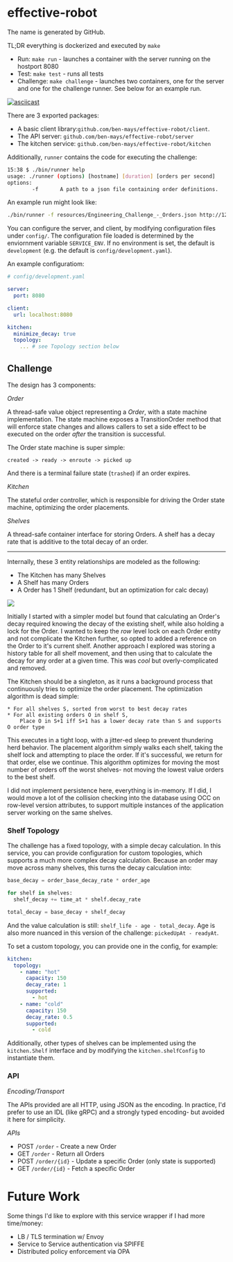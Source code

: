 # effective-robot

The name is generated by GitHub.

TL;DR everything is dockerized and executed by `make`

* Run: `make run` - launches a container with the server running on the hostport 8080
* Test: `make test` - runs all tests
* Challenge: `make challenge` - launches two containers, one for the server and one for the challenge runner. See below for an example run.


[![asciicast](https://asciinema.org/a/tMlSYzPE85eGI3dlZe7upi1Ks.svg)](https://asciinema.org/a/tMlSYzPE85eGI3dlZe7upi1Ks)


There are 3 exported packages:

* A basic client library:`github.com/ben-mays/effective-robot/client`.
* The API server: `github.com/ben-mays/effective-robot/server`
* The kitchen service: `github.com/ben-mays/effective-robot/kitchen`

Additionally, `runner` contains the code for executing the challenge:

```bash
15:38 $ ./bin/runner help
usage: ./runner (options) [hostname] [duration] [orders per second]
options:
        -f       A path to a json file containing order definitions.
```

An example run might look like:

```bash
./bin/runner -f resources/Engineering_Challenge_-_Orders.json http://127.0.0.1:8080 60 3.5
```

You can configure the server, and client, by modifying configuration files under `config/`. The configuration file loaded is determined by the enviornment variable `SERVICE_ENV`. If no environment is set, the default is `development` (e.g. the default is `config/development.yaml`). 

An example configuratiom:

```yaml
# config/development.yaml

server:
  port: 8080

client:
  url: localhost:8080

kitchen:
  minimize_decay: true
  topology:
    ... # see Topology section below

```

## Challenge ##

The design has 3 components:

*Order*

A thread-safe value object representing a _Order_, with a state machine implementation. The state machine exposes a TransitionOrder method that will enforce state changes and allows callers to set a side effect to be executed on the order _after_ the transition is successful.
 
The Order state machine is super simple:

    created -> ready -> enroute -> picked up

And there is a terminal failure state (`trashed`) if an order expires.

*Kitchen* 

The stateful order controller, which is responsible for driving the Order state machine, optimizing the order placements. 

*Shelves* 

A thread-safe container interface for storing Orders. A shelf has a decay rate that is additive to the total decay of an order.

---

Internally, these 3 entity relationships are modeled as the following:

* The Kitchen has many Shelves
* A Shelf has many Orders
* A Order has 1 Shelf  (redundant, but an optimization for calc decay)

![](https://user-images.githubusercontent.com/9100476/54185192-a1e47380-4465-11e9-8b27-811c8c50dd2c.png)

Initially I started with a simpler model but found that calculating an Order's decay required knowing the decay of the existing shelf, while also holding a lock for the Order. I wanted to keep the _row_ level lock on each Order entity and not complicate the Kitchen further, so opted to added a reference on the Order to it's current shelf. Another approach I explored was storing a history table for all shelf movement, and then using that to calculate the decay for any order at a given time. This was _cool_ but overly-complicated and removed.

The Kitchen should be a singleton, as it runs a background process that continuously tries to optimize the order placement. The optimization algorithm is dead simple:

    * For all shelves S, sorted from worst to best decay rates
    * For all existing orders O in shelf S, 
        Place O in S+1 iff S+1 has a lower decay rate than S and supports O order type

This executes in a tight loop, with a jitter-ed sleep to prevent thundering herd behavior. The placement algorithm simply walks each shelf, taking the shelf lock and attempting to place the order. If it's successful, we return for that order, else we continue. This algorithm optimizes for moving the most number of orders off the worst shelves- not moving the lowest value orders to the best shelf.

I did not implement persistence here, everything is in-memory. If I did, I would move a lot of the collision checking into the database using OCC on row-level version attributes, to support multiple instances of the application server working on the same shelves.

### Shelf Topology ###

The challenge has a fixed topology, with a simple decay calculation. In this service, you can provide configuration for custom topologies, which supports a much more complex decay calculation. Because an order may move across many shelves, this turns the decay calculation into:

```python
base_decay = order_base_decay_rate * order_age

for shelf in shelves:
  shelf_decay += time_at * shelf.decay_rate

total_decay = base_decay + shelf_decay
```

And the value calculation is still: `shelf_life - age - total_decay`. Age is also more nuanced in this version of the challenge: `pickedUpAt - readyAt`.


To set a custom topology, you can provide one in the config, for example:

```yaml
kitchen:
  topology:
    - name: "hot"
      capacity: 150
      decay_rate: 1
      supported: 
        - hot
    - name: "cold"
      capacity: 150
      decay_rate: 0.5
      supported: 
        - cold
```

Additionally, other types of shelves can be implemented using the `kitchen.Shelf` interface and by modifying the `kitchen.shelfConfig` to instantiate them.
 
### API ### 

*Encoding/Transport* 

The APIs provided are all HTTP, using JSON as the encoding. In practice, I'd prefer to use an IDL (like gRPC) and a strongly typed encoding- but avoided it here for simplicity. 

*APIs*

* POST `/order`      - Create a new Order
* GET  `/order`      - Return all Orders
* POST `/order/{id}` - Update a specific Order (only state is supported)
* GET  `/order/{id}` - Fetch a specific Order


# Future Work #

Some things I'd like to explore with this service wrapper if I had more time/money:

* LB / TLS termination w/ Envoy
* Service to Service authentication via SPIFFE
* Distributed policy enforcement via OPA
